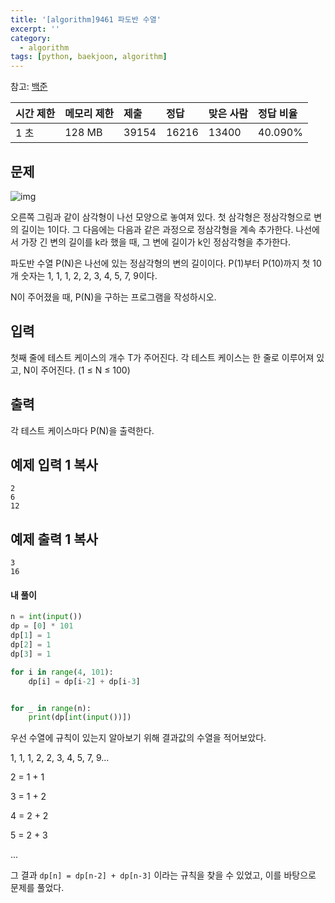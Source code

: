 ```yaml
---
title: '[algorithm]9461 파도반 수열'
excerpt: ''
category:
  - algorithm
tags: [python, baekjoon, algorithm]
---
```


참고: [백준](https://www.acmicpc.net/problem/9461)

| 시간 제한 | 메모리 제한 | 제출  | 정답  | 맞은 사람 | 정답 비율 |
| :-------- | :---------- | :---- | :---- | :-------- | :-------- |
| 1 초      | 128 MB      | 39154 | 16216 | 13400     | 40.090%   |

## 문제

![img](https://www.acmicpc.net/upload/images/pandovan.png)

오른쪽 그림과 같이 삼각형이 나선 모양으로 놓여져 있다. 첫 삼각형은 정삼각형으로 변의 길이는 1이다. 그 다음에는 다음과 같은 과정으로 정삼각형을 계속 추가한다. 나선에서 가장 긴 변의 길이를 k라 했을 때, 그 변에 길이가 k인 정삼각형을 추가한다.

파도반 수열 P(N)은 나선에 있는 정삼각형의 변의 길이이다. P(1)부터 P(10)까지 첫 10개 숫자는 1, 1, 1, 2, 2, 3, 4, 5, 7, 9이다.

N이 주어졌을 때, P(N)을 구하는 프로그램을 작성하시오.

## 입력

첫째 줄에 테스트 케이스의 개수 T가 주어진다. 각 테스트 케이스는 한 줄로 이루어져 있고, N이 주어진다. (1 ≤ N ≤ 100)

## 출력

각 테스트 케이스마다 P(N)을 출력한다.

## 예제 입력 1 복사

```
2
6
12
```

## 예제 출력 1 복사

```
3
16
```

#### 내 풀이

```python
n = int(input())
dp = [0] * 101
dp[1] = 1
dp[2] = 1
dp[3] = 1

for i in range(4, 101):
    dp[i] = dp[i-2] + dp[i-3]


for _ in range(n):
    print(dp[int(input())])
```

우선 수열에 규칙이 있는지 알아보기 위해 결과값의 수열을 적어보았다.

1, 1, 1, 2, 2, 3, 4, 5, 7, 9...

2 = 1 + 1

3 = 1 + 2

4 = 2 + 2

5 = 2 + 3

...

그 결과 `dp[n] = dp[n-2] + dp[n-3]` 이라는 규칙을 찾을 수 있었고, 이를 바탕으로 문제를 풀었다.
